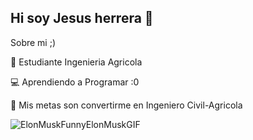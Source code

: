 ## Hi soy Jesus herrera  👋

<!--
**JJ2007j/JJ2007j** is a ✨ _special_ ✨ repository because its `README.md` (this file) appears on your GitHub profile.


-->


Sobre mi ;) 

🌱 Estudiante Ingenieria Agricola

💻 Aprendiendo a Programar :0


🫴 Mis metas son convertirme en Ingeniero Civil-Agricola

![ElonMuskFunnyElonMuskGIF](https://github.com/user-attachments/assets/82e6962c-2c34-44f5-b8e5-12eea470300f)

